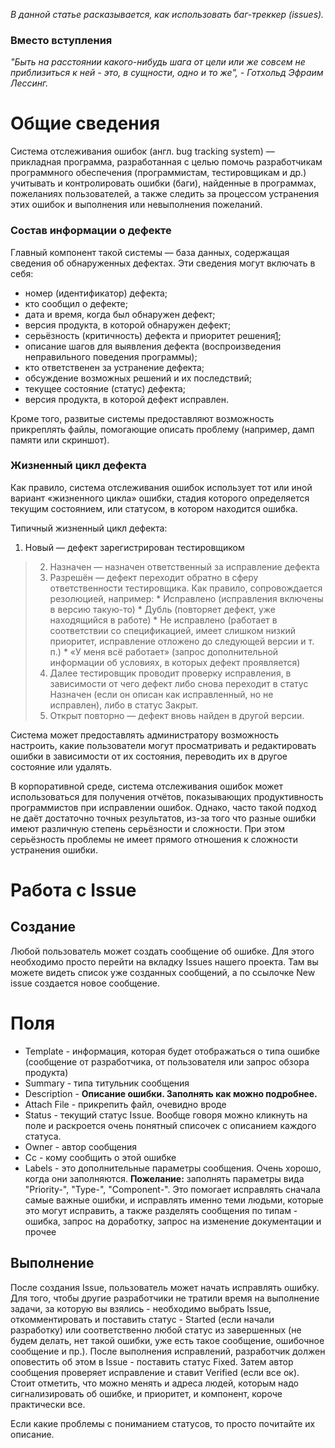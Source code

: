 _В данной статье расказывается, как использовать баг-треккер (issues)._

### Вместо вступления ###

_"Быть на расстоянии какого-нибудь шага от цели или же совсем не приблизиться к ней - это, в сущности, одно и то же", - Готхольд Эфраим Лессинг._

# Общие сведения #

Система отслеживания ошибок (англ. bug tracking system) — прикладная программа, разработанная с целью помочь разработчикам программного обеспечения (программистам, тестировщикам и др.) учитывать и контролировать ошибки (баги), найденные в программах, пожеланиях пользователей, а также следить за процессом устранения этих ошибок и выполнения или невыполнения пожеланий.

### Состав информации о дефекте ###

Главный компонент такой системы — база данных, содержащая сведения об обнаруженных дефектах. Эти сведения могут включать в себя:

  * номер (идентификатор) дефекта;
  * кто сообщил о дефекте;
  * дата и время, когда был обнаружен дефект;
  * версия продукта, в которой обнаружен дефект;
  * серьёзность (критичность) дефекта и приоритет решения[1](1.md);
  * описание шагов для выявления дефекта (воспроизведения неправильного поведения программы);
  * кто ответственен за устранение дефекта;
  * обсуждение возможных решений и их последствий;
  * текущее состояние (статус) дефекта;
  * версия продукта, в которой дефект исправлен.

Кроме того, развитые системы предоставляют возможность прикреплять файлы, помогающие описать проблему (например, дамп памяти или скриншот).

### Жизненный цикл дефекта ###

Как правило, система отслеживания ошибок использует тот или иной вариант «жизненного цикла» ошибки, стадия которого определяется текущим состоянием, или статусом, в котором находится ошибка.

Типичный жизненный цикл дефекта:

  1. Новый — дефект зарегистрирован тестировщиком
> 2. Назначен — назначен ответственный за исправление дефекта
> 3. Разрешён — дефект переходит обратно в сферу ответственности тестировщика. Как правило, сопровождается резолюцией, например:
    * Исправлено (исправления включены в версию такую-то)
    * Дубль (повторяет дефект, уже находящийся в работе)
    * Не исправлено (работает в соответствии со спецификацией, имеет слишком низкий приоритет, исправление отложено до следующей версии и т. п.)
    * «У меня всё работает» (запрос дополнительной информации об условиях, в которых дефект проявляется)
> 4. Далее тестировщик проводит проверку исправления, в зависимости от чего дефект либо снова переходит в статус Назначен (если он описан как исправленный, но не исправлен), либо в статус Закрыт.
> 5. Открыт повторно — дефект вновь найден в другой версии.

Система может предоставлять администратору возможность настроить, какие пользователи могут просматривать и редактировать ошибки в зависимости от их состояния, переводить их в другое состояние или удалять.

В корпоративной среде, система отслеживания ошибок может использоваться для получения отчётов, показывающих продуктивность программистов при исправлении ошибок. Однако, часто такой подход не даёт достаточно точных результатов, из-за того что разные ошибки имеют различную степень серьёзности и сложности. При этом серьёзность проблемы не имеет прямого отношения к сложности устранения ошибки.

# Работа с Issue #

## Создание ##
Любой пользователь может создать сообщение об ошибке. Для этого необходимо просто перейти на вкладку Issues нашего проекта. Там вы можете видеть список уже созданных сообщений, а по ссылочке New issue создается новое сообщение.

# Поля #
  * Template - информация, которая будет отображаться о типа ошибке (сообщение от разработчика, от пользователя или запрос обзора продукта)
  * Summary - типа титульник сообщения
  * Description - **Описание ошибки. Заполнять как можно подробнее.**
  * Attach File - прикрепить файл, очевидно вроде
  * Status - текущий статус Issue. Вообще говоря можно кликнуть на поле и раскроется очень понятный списочек с описанием каждого статуса.
  * Owner - автор сообщения
  * Cc - кому сообщить о этой ошибке
  * Labels - это дополнительные параметры сообщения. Очень хорошо, когда они заполняются. **Пожелание:** заполнять параметры вида "Priority-", "Type-", "Component-". Это помогает исправлять сначала самые важные ошибки, и исправлять именно теми людьми, которые это могут исправить, а также разделять сообщения по типам - ошибка, запрос на доработку, запрос на изменение документации и прочее

## Выполнение ##

После создания Issue, пользователь может начать исправлять ошибку. Для того, чтобы другие разработчики не тратили время на выполнение задачи, за которую вы взялись - необходимо выбрать Issue, откомментировать и поставить статус - Started (если начали разработку) или соответственно любой статус из завершенных (не будем делать, нет такой ошибки, уже есть такое сообщение, ошибочное сообщение и пр.). После выполнения исправлений, разработчик должен оповестить об этом в Issue - поставить статус Fixed. Затем автор сообщения проверяет исправление и ставит Verified (если все ок). Стоит отметить, что можно менять и адреса людей, которым надо сигнализировать об ошибке, и приоритет, и компонент, короче практически все.

Если какие проблемы с пониманием статусов, то просто почитайте их описание.